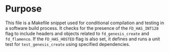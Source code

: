 # Purpose
This file is a Makefile snippet used for conditional compilation and testing in a software build process. It checks for the presence of the `FD_HAS_INT128` flag to include headers and objects related to `fd_genesis_create` and `fd_flamenco`. If the `FD_HAS_HOSTED` flag is also set, it defines and runs a unit test for `test_genesis_create` using specified dependencies.
